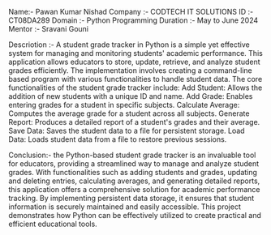 Name:- Pawan Kumar Nishad 
Company :- CODTECH IT SOLUTIONS
ID :- CT08DA289 
Domain :- Python Programming 
Duration :- May to June 2024
Mentor :- Sravani Gouni


Descriotion :-
A student grade tracker in Python is a simple yet effective system for managing and monitoring students' academic performance. 
This application allows educators to store, update, retrieve, and analyze student grades efficiently.
The implementation involves creating a command-line based program with various functionalities to handle student data.
The core functionalities of the student grade tracker include:
Add Student: Allows the addition of new students with a unique ID and name.
Add Grade: Enables entering grades for a student in specific subjects.
Calculate Average: Computes the average grade for a student across all subjects.
Generate Report: Produces a detailed report of a student's grades and their average.
Save Data: Saves the student data to a file for persistent storage.
Load Data: Loads student data from a file to restore previous sessions.

Conclusion:-
 the Python-based student grade tracker is an invaluable tool for educators, providing a streamlined way to manage and analyze student grades.
 With functionalities such as adding students and grades, updating and deleting entries, calculating averages, and generating detailed reports, this application offers a comprehensive solution for academic performance tracking. 
 By implementing persistent data storage, it ensures that student information is securely maintained and easily accessible.
 This project demonstrates how Python can be effectively utilized to create practical and efficient educational tools.
